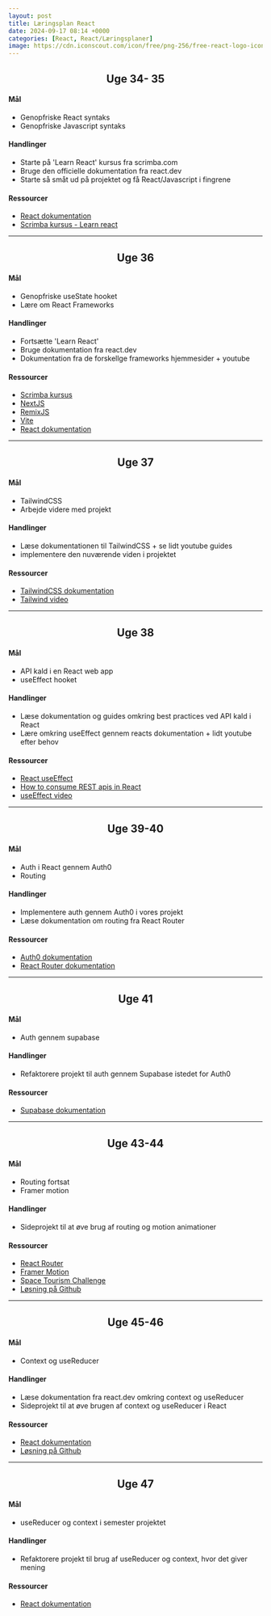 ```yaml
---
layout: post
title: Læringsplan React
date: 2024-09-17 08:14 +0000
categories: [React, React/Læringsplaner]
image: https://cdn.iconscout.com/icon/free/png-256/free-react-logo-icon-download-in-svg-png-gif-file-formats--company-brand-world-logos-vol-4-pack-icons-282599.png
---
```


## <center>Uge 34- 35</center>

#### Mål
- Genopfriske React syntaks
- Genopfriske Javascript syntaks

#### Handlinger
- Starte på 'Learn React' kursus fra scrimba.com
- Bruge den officielle dokumentation fra react.dev
- Starte så småt ud på projektet og få React/Javascript i fingrene

#### Ressourcer
- [React dokumentation](https://react.dev)
- [Scrimba kursus - Learn react](https://scrimba.com/learn-react-c0e)

---

## <center>Uge 36</center>

#### Mål
- Genopfriske useState hooket
- Lære om React Frameworks

#### Handlinger
- Fortsætte 'Learn React'
- Bruge dokumentation fra react.dev
- Dokumentation fra de forskellge frameworks hjemmesider + youtube

#### Ressourcer
- [Scrimba kursus](https://scrimba.com/learn-react-c0e)
- [NextJS](https://nextjs.org/)
- [RemixJS](https://remix.run/)
- [Vite](https://vite.dev/)
- [React dokumentation](https://react.dev)

---

## <center>Uge 37</center>

#### Mål
- TailwindCSS
- Arbejde videre med projekt

#### Handlinger
- Læse dokumentationen til TailwindCSS + se lidt youtube guides
- implementere den nuværende viden i projektet

#### Ressourcer
- [TailwindCSS dokumentation](https://tailwindcss.com/)
- [Tailwind video](https://www.youtube.com/watch?v=DenUCuq4G04)

---

## <center>Uge 38</center>

#### Mål
- API kald i en React web app
- useEffect hooket

#### Handlinger
- Læse dokumentation og guides omkring best practices ved API kald i React
- Lære omkring useEffect gennem reacts dokumentation + lidt youtube efter behov

#### Ressourcer
- [React useEffect](https://react.dev/reference/react/useEffect)
- [How to consume REST apis in React](https://www.freecodecamp.org/news/how-to-consume-rest-apis-in-react/)
- [useEffect video](https://www.youtube.com/watch?v=0ZJgIjIuY7U)

---

## <center>Uge 39-40</center>

#### Mål
- Auth i React gennem Auth0
- Routing

#### Handlinger
- Implementere auth gennem Auth0 i vores projekt
- Læse dokumentation om routing fra React Router

#### Ressourcer
- [Auth0 dokumentation](https://auth0.com/docs/quickstart/spa/react)
- [React Router dokumentation](https://reactrouter.com/home)

---

## <center>Uge 41</center>

#### Mål
- Auth gennem supabase

#### Handlinger
- Refaktorere projekt til auth gennem Supabase istedet for Auth0

#### Ressourcer
- [Supabase dokumentation](https://supabase.com/docs/reference/javascript/introduction)

---

## <center>Uge 43-44</center>

#### Mål
- Routing fortsat
- Framer motion

#### Handlinger
- Sideprojekt til at øve brug af routing og motion animationer

#### Ressourcer
- [React Router](https://reactrouter.com/home)
- [Framer Motion](https://motion.dev/)
- [Space Tourism Challenge](https://www.frontendmentor.io/challenges/space-tourism-multipage-website-gRWj1URZ3)
- [Løsning på Github](https://github.com/Gaffen87/space-tourism)

---

## <center>Uge 45-46</center>

#### Mål
- Context og useReducer

#### Handlinger
- Læse dokumentation fra react.dev omkring context og useReducer
- Sideprojekt til at øve brugen af context og useReducer i React

#### Ressourcer
- [React dokumentation](https://react.dev)
- [Løsning på Github](https://github.com/Gaffen87/taskReducerApp)

---

## <center>Uge 47</center>

#### Mål
- useReducer og context i semester projektet

#### Handlinger
- Refaktorere projekt til brug af useReducer og context, hvor det giver mening

#### Ressourcer
- [React dokumentation](https://react.dev)
